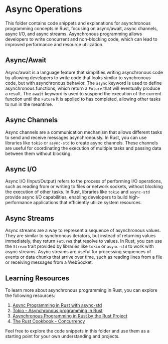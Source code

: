 # Async Operations

This folder contains code snippets and explanations for asynchronous programming concepts in Rust, focusing on async/await, async channels, async I/O, and async streams. Asynchronous programming allows developers to write concurrent and non-blocking code, which can lead to improved performance and resource utilization.

## Async/Await

Async/await is a language feature that simplifies writing asynchronous code by allowing developers to write code that looks similar to synchronous code, but with asynchronous behavior. The `async` keyword is used to define asynchronous functions, which return a `Future` that will eventually produce a result. The `await` keyword is used to suspend the execution of the current function until the `Future` it is applied to has completed, allowing other tasks to run in the meantime.

## Async Channels

Async channels are a communication mechanism that allows different tasks to send and receive messages asynchronously. In Rust, you can use libraries like `tokio` or `async-std` to create async channels. These channels are useful for coordinating the execution of multiple tasks and passing data between them without blocking.

## Async I/O

Async I/O (Input/Output) refers to the process of performing I/O operations, such as reading from or writing to files or network sockets, without blocking the execution of other tasks. In Rust, libraries like `tokio` and `async-std` provide async I/O capabilities, enabling developers to build high-performance applications that efficiently utilize system resources.

## Async Streams

Async streams are a way to represent a sequence of asynchronous values. They are similar to synchronous iterators, but instead of returning values immediately, they return `Future`s that resolve to values. In Rust, you can use the `Stream` trait provided by libraries like `tokio` or `async-std` to work with async streams. Async streams are useful for processing sequences of events or data chunks that arrive over time, such as reading lines from a file or receiving messages from a WebSocket.

## Learning Resources

To learn more about asynchronous programming in Rust, you can explore the following resources:

1. [Async Programming in Rust with async-std](https://book.async.rs/)
2. [Tokio - Asynchronous programming in Rust](https://tokio.rs/)
3. [Asynchronous Programming in Rust by the Rust Project](https://rust-lang.github.io/async-book/)
4. [The Rust Cookbook - Concurrency](https://rust-lang-nursery.github.io/rust-cookbook/concurrency.html)

Feel free to explore the code snippets in this folder and use them as a starting point for your own understanding and projects.
